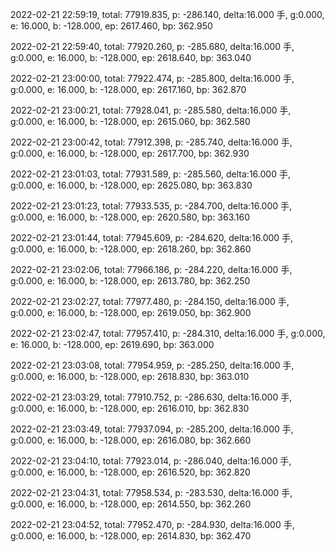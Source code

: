 2022-02-21 22:59:19, total: 77919.835, p: -286.140, delta:16.000 手, g:0.000, e: 16.000, b: -128.000, ep: 2617.460, bp: 362.950

2022-02-21 22:59:40, total: 77920.260, p: -285.680, delta:16.000 手, g:0.000, e: 16.000, b: -128.000, ep: 2618.640, bp: 363.040

2022-02-21 23:00:00, total: 77922.474, p: -285.800, delta:16.000 手, g:0.000, e: 16.000, b: -128.000, ep: 2617.160, bp: 362.870

2022-02-21 23:00:21, total: 77928.041, p: -285.580, delta:16.000 手, g:0.000, e: 16.000, b: -128.000, ep: 2615.060, bp: 362.580

2022-02-21 23:00:42, total: 77912.398, p: -285.740, delta:16.000 手, g:0.000, e: 16.000, b: -128.000, ep: 2617.700, bp: 362.930

2022-02-21 23:01:03, total: 77931.589, p: -285.560, delta:16.000 手, g:0.000, e: 16.000, b: -128.000, ep: 2625.080, bp: 363.830

2022-02-21 23:01:23, total: 77933.535, p: -284.700, delta:16.000 手, g:0.000, e: 16.000, b: -128.000, ep: 2620.580, bp: 363.160

2022-02-21 23:01:44, total: 77945.609, p: -284.620, delta:16.000 手, g:0.000, e: 16.000, b: -128.000, ep: 2618.260, bp: 362.860

2022-02-21 23:02:06, total: 77966.186, p: -284.220, delta:16.000 手, g:0.000, e: 16.000, b: -128.000, ep: 2613.780, bp: 362.250

2022-02-21 23:02:27, total: 77977.480, p: -284.150, delta:16.000 手, g:0.000, e: 16.000, b: -128.000, ep: 2619.050, bp: 362.900

2022-02-21 23:02:47, total: 77957.410, p: -284.310, delta:16.000 手, g:0.000, e: 16.000, b: -128.000, ep: 2619.690, bp: 363.000

2022-02-21 23:03:08, total: 77954.959, p: -285.250, delta:16.000 手, g:0.000, e: 16.000, b: -128.000, ep: 2618.830, bp: 363.010

2022-02-21 23:03:29, total: 77910.752, p: -286.630, delta:16.000 手, g:0.000, e: 16.000, b: -128.000, ep: 2616.010, bp: 362.830

2022-02-21 23:03:49, total: 77937.094, p: -285.200, delta:16.000 手, g:0.000, e: 16.000, b: -128.000, ep: 2616.080, bp: 362.660

2022-02-21 23:04:10, total: 77923.014, p: -286.040, delta:16.000 手, g:0.000, e: 16.000, b: -128.000, ep: 2616.520, bp: 362.820

2022-02-21 23:04:31, total: 77958.534, p: -283.530, delta:16.000 手, g:0.000, e: 16.000, b: -128.000, ep: 2614.550, bp: 362.260

2022-02-21 23:04:52, total: 77952.470, p: -284.930, delta:16.000 手, g:0.000, e: 16.000, b: -128.000, ep: 2614.830, bp: 362.470